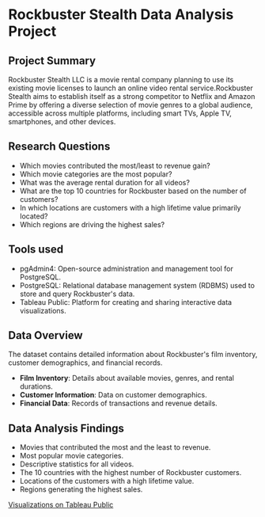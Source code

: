 # **Rockbuster Stealth Data Analysis Project**
## Project Summary
Rockbuster Stealth LLC is a movie rental company planning to use its existing movie licenses to launch an online video rental service.Rockbuster Stealth aims to establish itself as a strong competitor to Netflix and Amazon Prime by offering a diverse selection of movie genres to a global audience, accessible across multiple platforms, including smart TVs, Apple TV, smartphones, and other devices.
## Research Questions
- Which movies contributed the most/least to revenue gain?
- Which movie categories are the most popular?
- What was the average rental duration for all videos?
- What are the top 10 countries for Rockbuster based on the number of customers?
- In which locations are customers with a high lifetime value primarily located?
- Which regions are driving the highest sales?
## Tools used
- pgAdmin4: Open-source administration and management tool for PostgreSQL.
- PostgreSQL: Relational database management system (RDBMS) used to store and query Rockbuster's data.
- Tableau Public: Platform for creating and sharing interactive data visualizations.
## Data Overview
The dataset contains detailed information about Rockbuster's film inventory, customer demographics, and financial records.
- **Film Inventory**: Details about available movies, genres, and rental durations.
- **Customer Information**: Data on customer demographics.
- **Financial Data**: Records of transactions and revenue details.
## Data Analysis Findings
- Movies that contributed the most and the least to revenue.
- Most popular movie categories.
- Descriptive statistics for all videos.
- The 10 countries with the highest number of Rockbuster customers.
- Locations of the customers with a high lifetime value.
- Regions generating the highest sales.

[Visualizations on Tableau Public](https://public.tableau.com/app/profile/sorin.catighera/viz/RockbusterStealthDataAnalysisV2/MovieRentals-Most)


